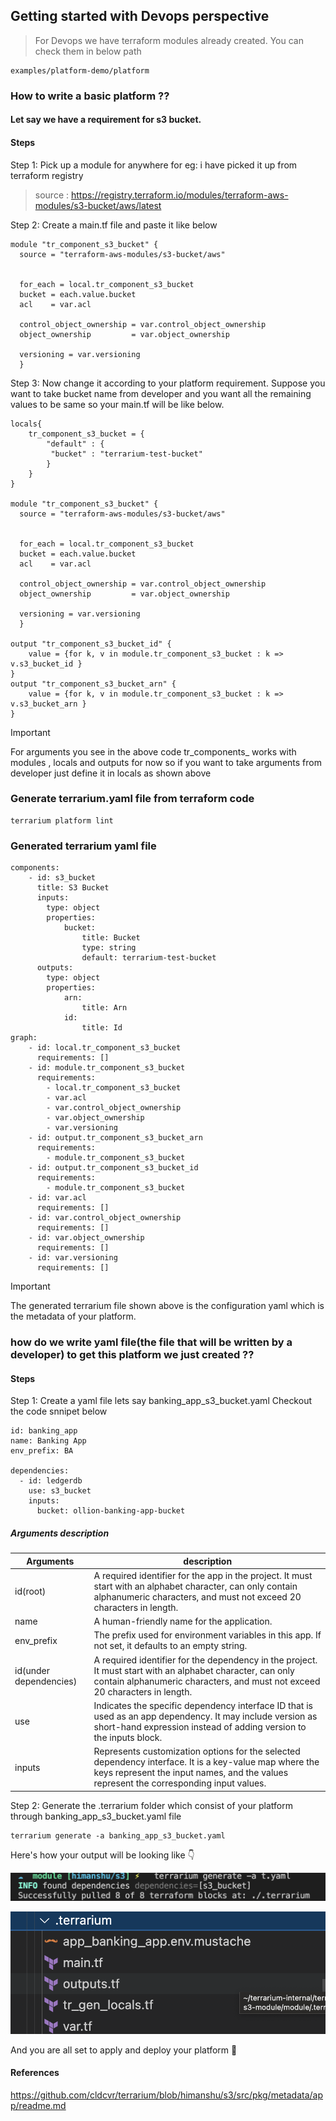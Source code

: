 ## Getting started with Devops perspective

> For Devops we have terraform modules already created. You can check them in below path

```
examples/platform-demo/platform
```

### How to write a basic platform ??

#### Let say we have a requirement for s3 bucket.
#### Steps

Step 1: Pick up a module for anywhere for eg: i have picked it up from terraform registry
> source : https://registry.terraform.io/modules/terraform-aws-modules/s3-bucket/aws/latest

Step 2: Create a main.tf file and paste it like below

```
module "tr_component_s3_bucket" {
  source = "terraform-aws-modules/s3-bucket/aws"


  for_each = local.tr_component_s3_bucket
  bucket = each.value.bucket
  acl    = var.acl

  control_object_ownership = var.control_object_ownership
  object_ownership         = var.object_ownership

  versioning = var.versioning
  }
```

Step 3: Now change it according to your platform requirement. Suppose you want to take bucket name from developer and you want all the remaining values to be same so your main.tf will be like below.

```
locals{
    tr_component_s3_bucket = {
        "default" : {
         "bucket" : "terrarium-test-bucket"
        }
    }
}

module "tr_component_s3_bucket" {
  source = "terraform-aws-modules/s3-bucket/aws"


  for_each = local.tr_component_s3_bucket
  bucket = each.value.bucket
  acl    = var.acl

  control_object_ownership = var.control_object_ownership
  object_ownership         = var.object_ownership

  versioning = var.versioning
  }

output "tr_component_s3_bucket_id" {
    value = {for k, v in module.tr_component_s3_bucket : k => v.s3_bucket_id }
}
output "tr_component_s3_bucket_arn" {
    value = {for k, v in module.tr_component_s3_bucket : k => v.s3_bucket_arn }
}
```
> [!IMPORTANT]
> For arguments you see in the above code  tr_components_ works with modules , locals and outputs for now so if you want to take arguments from developer just define it in locals  as shown  above 

### Generate terrarium.yaml file from terraform code

```
terrarium platform lint
```

### Generated terrarium yaml file 


```
components:
    - id: s3_bucket
      title: S3 Bucket
      inputs:
        type: object
        properties:
            bucket:
                title: Bucket
                type: string
                default: terrarium-test-bucket
      outputs:
        type: object
        properties:
            arn:
                title: Arn
            id:
                title: Id
graph:
    - id: local.tr_component_s3_bucket
      requirements: []
    - id: module.tr_component_s3_bucket
      requirements:
        - local.tr_component_s3_bucket
        - var.acl
        - var.control_object_ownership
        - var.object_ownership
        - var.versioning
    - id: output.tr_component_s3_bucket_arn
      requirements:
        - module.tr_component_s3_bucket
    - id: output.tr_component_s3_bucket_id
      requirements:
        - module.tr_component_s3_bucket
    - id: var.acl
      requirements: []
    - id: var.control_object_ownership
      requirements: []
    - id: var.object_ownership
      requirements: []
    - id: var.versioning
      requirements: []
```

> [!IMPORTANT]
> The generated terrarium file shown above is  the configuration yaml which is the metadata of your platform.

### how do we write yaml file(the file that will be written by a developer) to get this platform we just created ??

#### Steps

Step 1: Create a yaml file lets say banking_app_s3_bucket.yaml 
Checkout the code snnipet below

```
id: banking_app
name: Banking App
env_prefix: BA

dependencies:
  - id: ledgerdb
    use: s3_bucket
    inputs:
      bucket: ollion-banking-app-bucket
```
##### Arguments description

|  Arguments  |  description |
|  -----  |  ----------- |
|  id(root) |  A required identifier for the app in the project. It must start with an alphabet character, can only contain alphanumeric characters, and must not exceed 20 characters in length. |
|  name   | A human-friendly name for the application. |
|  env_prefix | The prefix used for environment variables in this app. If not set, it defaults to an empty string. |
|  id(under dependencies) |   A required identifier for the dependency in the project. It must start with an alphabet character, can only contain alphanumeric characters, and must not exceed 20 characters in length.         |
|  use     | Indicates the specific dependency interface ID that is used as an app dependency. It may include version as short-hand expression instead of adding version to the inputs block.  |
|  inputs  |  Represents customization options for the selected dependency interface. It is a key-value map where the keys represent the input names, and the values represent the corresponding input values. |

Step 2: Generate the .terrarium folder which consist of your platform through banking_app_s3_bucket.yaml file

```
terrarium generate -a banking_app_s3_bucket.yaml
```
Here's how your output will be looking like  :point_down:

![myimage](images/three.png)

![myimage](images/four.png)

And you are all set to apply and deploy your platform :tada:

#### References

https://github.com/cldcvr/terrarium/blob/himanshu/s3/src/pkg/metadata/app/readme.md





